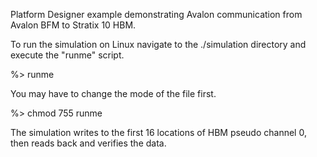 Platform Designer example demonstrating Avalon communication from Avalon BFM to Stratix 10 HBM.

To run the simulation on Linux navigate to the ./simulation directory and execute the "runme" script.

%> runme

You may have to change the mode of the file first.

%> chmod 755 runme

The simulation writes to the first 16 locations of HBM pseudo channel 0, then reads back and
verifies the data.
